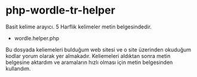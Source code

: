 # php-wordle-tr-helper
Basit kelime arayıcı. 5 Harflik kelimeler metin belgesindedir.



* wordle.helper.php

Bu dosyada keliemeleri bulduğum web sitesi ve o site üzerinden okuduğum kodlar yorum olarak yer almakadır. Keliemeleri aldıktan sonra metin belgesine aktardım ve aramaların hızlı olması için metin belgesinden kullandım.

